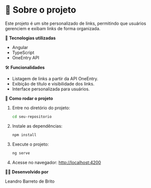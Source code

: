 # 📌 Sobre o projeto

Este projeto é um site personalizado de links, permitindo que usuários gerenciem e exibam links de forma organizada.

🚀 **Tecnologias utilizadas**

- Angular
- TypeScript
- OneEntry API

🛠 **Funcionalidades**

- Listagem de links a partir da API OneEntry.
- Exibição de título e visibilidade dos links.
- Interface personalizada para usuários.

🚀 **Como rodar o projeto**

1. Entre no diretório do projeto:

    ```bash
    cd seu-repositorio
    ```

2. Instale as dependências:

    ```bash
    npm install
    ```

3. Execute o projeto:

    ```bash
    ng serve
    ```

4. Acesse no navegador: [http://localhost:4200](http://localhost:4200)

👨‍💻 **Desenvolvido por**

Leandro Barreto de Brito
